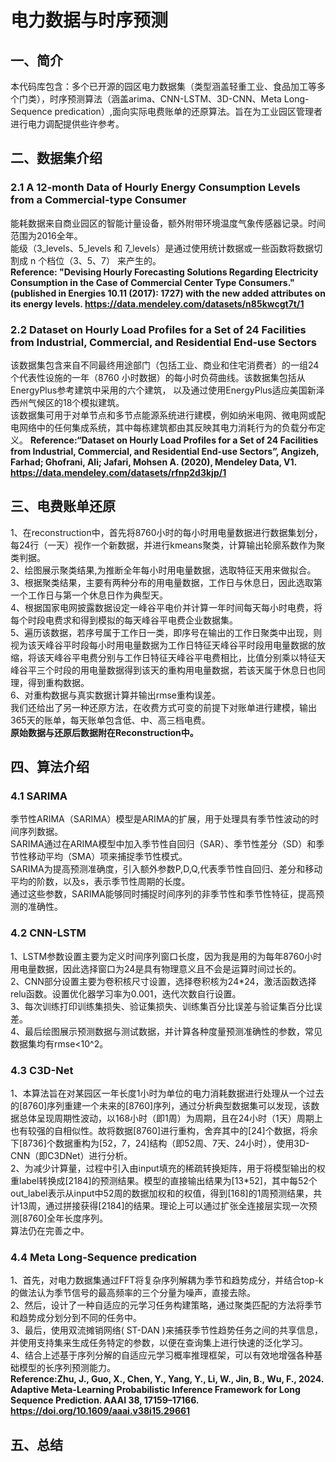 # 电力数据与时序预测
## 一、简介
本代码库包含：多个已开源的园区电力数据集（类型涵盖轻重工业、食品加工等多个门类），时序预测算法（涵盖arima、CNN-LSTM、3D-CNN、Meta Long-Sequence predication）,面向实际电费账单的还原算法。旨在为工业园区管理者进行电力调配提供些许参考。
## 二、数据集介绍
### 2.1 A 12-month Data of Hourly Energy Consumption Levels from a Commercial-type Consumer ###
能耗数据来自商业园区的智能计量设备，额外附带环境温度气象传感器记录。时间范围为2016全年。  
能级（3_levels、5_levels 和 7_levels）是通过使用统计数据或一些函数将数据切割成 n 个档位（3、5、7） 来产生的。  
**Reference: "Devising Hourly Forecasting Solutions Regarding Electricity Consumption in the Case of Commercial Center Type Consumers." 
(published in Energies 10.11 (2017): 1727) with the new added attributes on its energy levels. https://data.mendeley.com/datasets/n85kwcgt7t/1**


### 2.2 Dataset on Hourly Load Profiles for a Set of 24 Facilities from Industrial, Commercial, and Residential End-use Sectors ###
该数据集包含来自不同最终用途部门（包括工业、商业和住宅消费者）的一组24个代表性设施的一年（8760 小时数据）的每小时负荷曲线。该数据集包括从EnergyPlus参考建筑中采用的六个建筑，
以及通过使用EnergyPlus适应美国新泽西州气候区的18个模拟建筑。  
该数据集可用于对单节点和多节点能源系统进行建模，例如纳米电网、微电网或配电网络中的任何集成系统，其中每栋建筑都由其反映其电力消耗行为的负载分布定义。
**Reference:“Dataset on Hourly Load Profiles for a Set of 24 Facilities from Industrial, Commercial,
and Residential End-use Sectors”, Angizeh, Farhad; Ghofrani, Ali; Jafari, Mohsen A. (2020), Mendeley Data, V1. https://data.mendeley.com/datasets/rfnp2d3kjp/1**


## 三、电费账单还原
1、在reconstruction中，首先将8760小时的每小时用电量数据进行数据集划分，每24行（一天）视作一个新数据，并进行kmeans聚类，计算输出轮廓系数作为聚类判据。  
2、绘图展示聚类结果,为推断全年每小时用电量数据，选取特征天用来做拟合。  
3、根据聚类结果，主要有两种分布的用电量数据，工作日与休息日，因此选取第一个工作日与第一个休息日作为典型天。  
4、根据国家电网披露数据设定一峰谷平电价并计算一年时间每天每小时电费，将每个时段电费求和得到模拟的每天峰谷平电费企业数据集。  
5、遍历该数据，若序号属于工作日一类，即序号在输出的工作日聚类中出现，则视为该天峰谷平时段每小时用电量数据为工作日特征天峰谷平时段用电量数据的放缩，将该天峰谷平电费分别与工作日特征天峰谷平电费相比，比值分别乘以特征天峰谷平三个时段的用电量数据得到该天的重构用电量数据，若该天属于休息日也同理，得到重构数据。  
6、对重构数据与真实数据计算并输出rmse重构误差。  
我们还给出了另一种还原方法，在收费方式可变的前提下对账单进行建模，输出365天的账单，每天账单包含低、中、高三档电费。  
**原始数据与还原后数据附在Reconstruction中。**

## 四、算法介绍
### 4.1 SARIMA ###
季节性ARIMA（SARIMA）模型是ARIMA的扩展，用于处理具有季节性波动的时间序列数据。  
SARIMA通过在ARIMA模型中加入季节性自回归（SAR）、季节性差分（SD）和季节性移动平均（SMA）项来捕捉季节性模式。  
SARIMA为提高预测准确度，引入额外参数P,D,Q,代表季节性自回归、差分和移动平均的阶数，以及s，表示季节性周期的长度。  
通过这些参数，SARIMA能够同时捕捉时间序列的非季节性和季节性特征，提高预测的准确性。
### 4.2 CNN-LSTM ###
1、LSTM参数设置主要为定义时间序列窗口长度，因为我是用的为每年8760小时用电量数据，因此选择窗口为24是具有物理意义且不会是运算时间过长的。  
2、CNN部分设置主要为卷积核尺寸设置，选择卷积核为24*24，激活函数选择relu函数。设置优化器学习率为0.001，迭代次数自行设置。  
3、每次训练打印训练集损失、验证集损失、训练集百分比误差与验证集百分比误差。  
4、最后绘图展示预测数据与测试数据，并计算各种度量预测准确性的参数，常见数据集均有rmse<10^2。
### 4.3 C3D-Net ###
1、本算法旨在对某园区一年长度1小时为单位的电力消耗数据进行处理从一个过去的[8760]序列重建一个未来的[8760]序列，通过分析典型数据集可以发现，该数据总体呈现周期性波动，以168小时（即1周）为周期，且在24小时（1天）周期上也有较强的自相似性。故将数据[8760]进行重构，舍弃其中的[24]个数据，将余下[8736]个数据重构为[52，7，24]结构（即52周、7天、24小时），使用3D-CNN（即C3DNet）进行分析。  
2、为减少计算量，过程中引入由input填充的稀疏转换矩阵，用于将模型输出的权重label转换成[2184]的预测结果。模型的直接输出结果为[13*52]，其中每52个out_label表示从input中52周的数据加权和的权值，得到[168]的1周预测结果，共计13周，通过拼接获得[2184]的结果。理论上可以通过扩张全连接层实现一次预测[8760]全年长度序列。  
算法仍在完善之中。
### 4.4 Meta Long-Sequence predication ###
1、首先，对电力数据集通过FFT将复杂序列解耦为季节和趋势成分，并结合top-k的做法认为季节信号的最高频率的三个分量为噪声，直接去除。  
2、然后，设计了一种自适应的元学习任务构建策略，通过聚类匹配的方法将季节和趋势成分划分到不同的任务中。  
3、最后，使用双流摊销网络( ST-DAN )来捕获季节性趋势任务之间的共享信息，并使用支持集来生成任务特定的参数，以便在查询集上进行快速的泛化学习。  
4、结合上述基于序列分解的自适应元学习概率推理框架，可以有效地增强各种基础模型的长序列预测能力。  
**Reference:Zhu, J., Guo, X., Chen, Y., Yang, Y., Li, W., Jin, B., Wu, F., 2024. Adaptive Meta-Learning Probabilistic Inference Framework for Long Sequence Prediction. AAAI 38, 17159–17166. https://doi.org/10.1609/aaai.v38i15.29661**
## 五、总结
